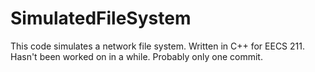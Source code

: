 SimulatedFileSystem
===================

This code simulates a network file system. Written in C++ for EECS 211.
Hasn't been worked on in a while. Probably only one commit.
